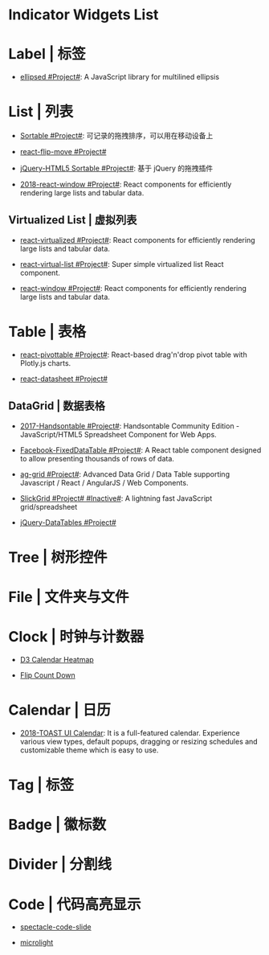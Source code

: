 

# Indicator Widgets List

# Label | 标签

- [ellipsed #Project#](https://github.com/nzambello/ellipsed): A JavaScript library for multilined ellipsis

# List | 列表

- [Sortable #Project#](http://rubaxa.github.io/Sortable/): 可记录的拖拽排序，可以用在移动设备上

- [react-flip-move #Project#](https://github.com/joshwcomeau/react-flip-move#enterleave-animations)

- [jQuery-HTML5 Sortable #Project#](http://farhadi.ir/projects/html5sortable/): 基于 jQuery 的拖拽插件

- [2018-react-window #Project#](https://github.com/bvaughn/react-window): React components for efficiently rendering large lists and tabular data.

## Virtualized List | 虚拟列表

- [react-virtualized #Project#](https://bvaughn.github.io/react-virtualized/): React components for efficiently rendering large lists and tabular data.

- [react-virtual-list #Project#](https://github.com/developerdizzle/react-virtual-list): Super simple virtualized list React component.

- [react-window #Project#](https://github.com/bvaughn/react-window): React components for efficiently rendering large lists and tabular data. 

# Table | 表格

- [react-pivottable #Project#](https://react-pivottable.js.org/): React-based drag'n'drop pivot table with Plotly.js charts.

- [react-datasheet #Project#](https://nadbm.github.io/react-datasheet/)

## DataGrid | 数据表格

- [2017-Handsontable #Project#](https://github.com/handsontable/handsontable): Handsontable Community Edition - JavaScript/HTML5 Spreadsheet Component for Web Apps.

- [Facebook-FixedDataTable #Project#](http://facebook.github.io/fixed-data-table/getting-started.html): A React table component designed to allow presenting thousands of rows of data.

- [ag-grid #Project#](https://github.com/ceolter/ag-grid): Advanced Data Grid / Data Table supporting Javascript / React / AngularJS / Web Components.

- [SlickGrid #Project# #Inactive#](https://github.com/mleibman/SlickGrid): A lightning fast JavaScript grid/spreadsheet

- [jQuery-DataTables #Project#](https://www.datatables.net/examples/basic_init/zero_configuration.html)

# Tree | 树形控件

# File | 文件夹与文件

# Clock | 时钟与计数器

- [D3 Calendar Heatmap](https://github.com/DKirwan/calendar-heatmap)

- [Flip Count Down](https://github.com/xdan/flipcountdown)

# Calendar | 日历

- [2018-TOAST UI Calendar](http://ui.toast.com/tui-calendar/): It is a full-featured calendar. Experience various view types, default popups, dragging or resizing schedules and customizable theme which is easy to use.

# Tag | 标签

# Badge | 徽标数

# Divider | 分割线

# Code | 代码高亮显示

- [spectacle-code-slide](https://github.com/thejameskyle/spectacle-code-slide)

- [microlight](https://github.com/asvd/microlight)

